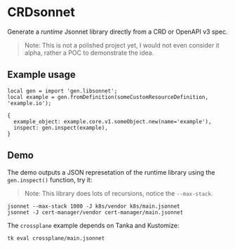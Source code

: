 # CRDsonnet

Generate a *runtime* Jsonnet library directly from a CRD or OpenAPI v3 spec.

> Note: This is not a polished project yet, I would not even consider it alpha, rather a
> POC to demonstrate the idea.

## Example usage

```jsonnet
local gen = import 'gen.libsonnet';
local example = gen.fromDefinition(someCustomResourceDefinition, 'example.io');

{
  example_object: example.core.v1.someObject.new(name='example'),
  inspect: gen.inspect(example),
}
```

## Demo

The demo outputs a JSON represetation of the runtime library using the `gen.inspect()`
function, try it:

> Note: This library does lots of recursions, notice the `--max-stack`.

```
jsonnet --max-stack 1000 -J k8s/vendor k8s/main.jsonnet
jsonnet -J cert-manager/vendor cert-manager/main.jsonnet
```

The `crossplane` example depends on Tanka and Kustomize:

```
tk eval crossplane/main.jsonnet
```

